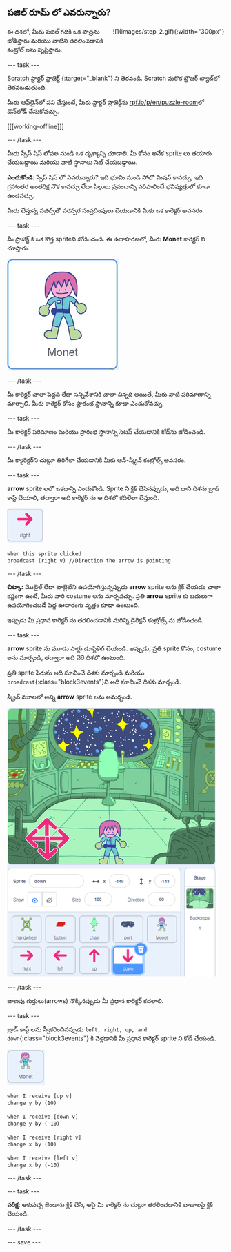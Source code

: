 ## పజిల్ రూమ్ లో ఎవరున్నారు?

<div style="display: flex; flex-wrap: wrap">
<div style="flex-basis: 200px; flex-grow: 1; margin-right: 15px;">
ఈ దశలో, మీరు పజిల్ గదికి ఒక పాత్రను జోడిస్తారు మరియు వాటిని తరలించడానికి కంట్రోల్ లను సృష్టిస్తారు.
</div>
<div>
![](images/step_2.gif){:width="300px"}
</div>
</div>

--- task ---

[Scratch స్టార్టర్ ప్రాజెక్ట్ ](https://scratch.mit.edu/projects/531567946/editor/){:target="_blank"} ని తెరవండి. Scratch మరొక బ్రౌజర్ ట్యాబ్‌లో తెరవబడుతుంది.

మీరు ఆఫ్‌లైన్‌లో పని చేస్తుంటే, మీరు స్టార్టర్ ప్రాజెక్ట్‌ను [rpf.io/p/en/puzzle-room](https://rpf.io/p/en/puzzle-room)లో డౌన్‌లోడ్ చేసుకోవచ్చు.

[[[working-offline]]]

--- /task ---

మీరు స్పేస్ షిప్ లోపల నుండి ఒక దృశ్యాన్ని చూడాలి. మీ కోసం అనేక sprite లు తయారు చేయబడ్డాయి మరియు వాటి స్థానాలు సెట్ చేయబడ్డాయి.

**ఎంచుకోండి:** స్పేప్ షిప్ లో ఎవరున్నారు? ఇది భూమి నుండి సోలో మిషన్ కావచ్చు, ఇది గ్రహాంతర అంతరిక్ష నౌక కావచ్చు లేదా పిల్లులు ప్రపంచాన్ని పరిపాలించే భవిష్యత్తులో కూడా ఉండవచ్చు.

మీరు చేస్తున్న పజిల్స్‌తో పరస్పర సంప్రదింపులు చేయడానికి మీకు ఒక కారెక్టర్ అవసరం.

--- task ---

మీ ప్రాజెక్ట్ కి ఒక కొత్త spriteని జోడించండి. ఈ ఉదాహరణలో, మీరు **Monet** కారెక్టర్ ని చూస్తారు.

![Scratch నుండి Monet sprite యొక్క యానిమేటెడ్ gif.](images/monet.gif)

--- /task ---

మీ కారెక్టర్ చాలా పెద్దది లేదా సన్నివేశానికి చాలా చిన్నది అయితే, మీరు వాటి పరిమాణాన్ని మార్చాలి. మీరు కారెక్టర్ కోసం ప్రారంభ స్థానాన్ని కూడా ఎంచుకోవచ్చు.

--- task ---

మీ కారెక్టర్ పరిమాణం మరియు ప్రారంభ స్థానాన్ని సెటప్ చేయడానికి కోడ్‌ను జోడించండి.

--- /task ---

మీ క్యారెక్టర్‌ని చుట్టూ తిరిగేలా చేయడానికి మీకు ఆన్-స్క్రీన్ కంట్రోల్స్ అవసరం.

--- task ---

**arrow** sprite లలో ఒకదాన్ని ఎంచుకోండి. Sprite ని క్లిక్ చేసినప్పుడు, అది దాని దిశను బ్రాడ్ కాస్ట్ చేయాలి, తద్వారా అది కారెక్టర్ ను ఆ దిశలో కదిలేలా చేస్తుంది.

![Arrow sprite.](images/arrow-sprite.png)

```blocks3
when this sprite clicked
broadcast (right v) //Direction the arrow is pointing
```

--- /task ---

**చిట్కా:** మొబైల్ లేదా టాబ్లెట్‌ని ఉపయోగిస్తున్నప్పుడు **arrow** sprite లను క్లిక్ చేయడం చాలా కష్టంగా ఉంటే, మీరు వారి costume లను మార్చవచ్చు. ప్రతి **arrow** sprite కు బదులుగా ఉపయోగించబడే పెద్ద ఊదారంగు వృత్తం కూడా ఉంటుంది.

ఇప్పుడు మీ ప్రధాన కారెక్టర్ ను తరలించడానికి మరిన్ని డైరెక్షన్ కంట్రోల్స్ ను జోడించండి.

--- task ---

**arrow** sprite ను మూడు సార్లు డూప్లికేట్ చేయండి. అప్పుడు, ప్రతి sprite కోసం, costume లను మార్చండి, తద్వారా అది వేరే దిశలో ఉంటుంది.

ప్రతి sprite పేరును అది సూచించే దిశకు మార్చండి మరియు `broadcast`{:class="block3events"}ని అది సూచించే దిశకు మార్చండి.

స్క్రీన్ మూలలో అన్ని **arrow** sprite లను అమర్చండి.

![దిక్సూచి దిశలను సూచిస్తూ దిగువ ఎడమవైపు మూలలో నాలుగు arrow లతో అంతరిక్ష దృశ్యం.](images/arrows.png)

--- /task ---

బాణపు గుర్తులు(arrows) నొక్కినప్పుడు మీ ప్రధాన కారెక్టర్ కదలాలి.

--- task ---

బ్రాడ్ కాస్ట్ లను స్వీకరించినప్పుడు `left, right, up, and down`{:class="block3events"} కి వెళ్లడానికి మీ ప్రధాన కారెక్టర్ sprite ని కోడ్ చేయండి.

![Monet sprite.](images/monet-sprite.png)

```blocks3
when I receive [up v]
change y by (10)

when I receive [down v]
change y by (-10)

when I receive [right v]
change x by (10)

when I receive [left v]
change x by (-10)
```

--- /task ---

--- task ---

**పరీక్ష:** ఆకుపచ్చ జెండాను క్లిక్ చేసి, ఆపై మీ కారెక్టర్ ను చుట్టూ తరలించడానికి బాణాలపై క్లిక్ చేయండి.

--- /task ---


--- save ---
